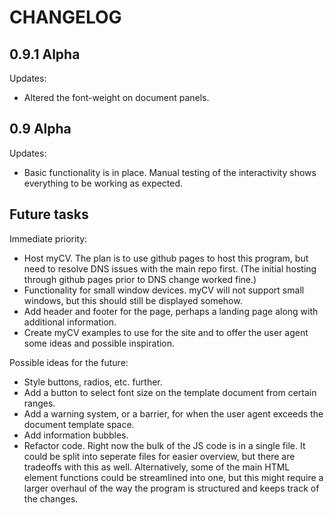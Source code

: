 # CHANGELOG

## 0.9.1 Alpha
Updates:
* Altered the font-weight on document panels. 

## 0.9 Alpha
Updates:
* Basic functionality is in place. Manual testing of the interactivity shows everything to be working as expected.

## Future tasks
Immediate priority:
* Host myCV. The plan is to use github pages to host this program, but need to resolve DNS issues with the main repo first. (The initial hosting through github pages prior to DNS change worked fine.)
* Functionality for small window devices. myCV will not support small windows, but this should still be displayed somehow.
* Add header and footer for the page, perhaps a landing page along with additional information.
* Create myCV examples to use for the site and to offer the user agent some ideas and possible inspiration. 

Possible ideas for the future:
* Style buttons, radios, etc. further.
* Add a button to select font size on the template document from certain ranges. 
* Add a warning system, or a barrier, for when the user agent exceeds the document template space. 
* Add information bubbles.
* Refactor code. Right now the bulk of the JS code is in a single file. It could be split into seperate files for easier overview, but there are tradeoffs with this as well. Alternatively, some of the main HTML element functions could be streamlined into one, but this might require a larger overhaul of the way the program is structured and keeps track of the changes. 